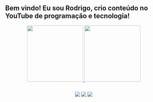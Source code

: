 ## Bem vindo! Eu sou Rodrigo, crio conteúdo no YouTube de programação e tecnologia!

<div align="center">
  <a href="https://github.com/rodrigovenancioverissimo">
  <img height="180em" src="https://github-readme-stats.vercel.app/api/top-langs/?username=rodrigovenancioverissimo&layout=compact&langs_count=7&theme=dracula"/>
  <img height="180em" src="https://github-readme-stats.vercel.app/api?username=rodrigovenancioverissimo&show_icons=true&theme=dracula&include_all_commits=true&count_private=true"/>
</div>
 
##
  
<div align="center">
  <a href="https://www.youtube.com/channel/UCr30UmUcd52_yZQH54aMtAA" target="_blank"><img src="https://img.shields.io/badge/YouTube-FF0000?style=for-the-badge&logo=youtube&logoColor=white" target="_blank"></a>
  <a href="https://www.instagram.com/rodrigovenancioverissimo/" target="_blank"><img src="https://img.shields.io/badge/-Instagram-%23E4405F?style=for-the-badge&logo=instagram&logoColor=white" target="_blank"></a>
  <a href="https://www.linkedin.com/in/rodrigo-ven%C3%A2ncio-ver%C3%ADssimo-b90495a7/" target="_blank"><img src="https://img.shields.io/badge/-LinkedIn-%230077B5?style=for-the-badge&logo=linkedin&logoColor=white" target="_blank"></a>   
</div>
